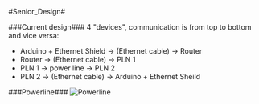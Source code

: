 #Senior_Design#

###Current design###
4 "devices", communication is from top to bottom and vice versa:

* Arduino + Ethernet Shield -> (Ethernet cable) -> Router
* Router -> (Ethernet cable) -> PLN 1
* PLN 1 -> power line -> PLN 2
* PLN 2 -> (Ethernet cable) -> Arduino + Ethernet Sheild

###Powerline###
![Powerline](https://raw.github.com/keenanjohnson/Senior_Design/master/Sweet_Pics/powerline__a_goofy_movie_10_by_xxsteefylovexx-d4lc7ph.png)

